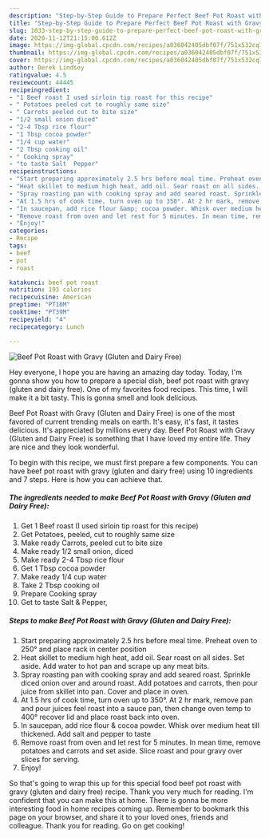 ```yaml
---
description: "Step-by-Step Guide to Prepare Perfect Beef Pot Roast with Gravy (Gluten and Dairy Free)"
title: "Step-by-Step Guide to Prepare Perfect Beef Pot Roast with Gravy (Gluten and Dairy Free)"
slug: 1033-step-by-step-guide-to-prepare-perfect-beef-pot-roast-with-gravy-gluten-and-dairy-free
date: 2020-11-12T21:15:00.612Z
image: https://img-global.cpcdn.com/recipes/a036042405dbf07f/751x532cq70/beef-pot-roast-with-gravy-gluten-and-dairy-free-recipe-main-photo.jpg
thumbnail: https://img-global.cpcdn.com/recipes/a036042405dbf07f/751x532cq70/beef-pot-roast-with-gravy-gluten-and-dairy-free-recipe-main-photo.jpg
cover: https://img-global.cpcdn.com/recipes/a036042405dbf07f/751x532cq70/beef-pot-roast-with-gravy-gluten-and-dairy-free-recipe-main-photo.jpg
author: Derek Lindsey
ratingvalue: 4.5
reviewcount: 44445
recipeingredient:
- "1 Beef roast I used sirloin tip roast for this recipe"
- " Potatoes peeled cut to roughly same size"
- " Carrots peeled cut to bite size"
- "1/2 small onion diced"
- "2-4 Tbsp rice flour"
- "1 Tbsp cocoa powder"
- "1/4 cup water"
- "2 Tbsp cooking oil"
- " Cooking spray"
- "to taste Salt  Pepper"
recipeinstructions:
- "Start preparing approximately 2.5 hrs before meal time. Preheat oven to 250° and place rack in center position"
- "Heat skillet to medium high heat, add oil. Sear roast on all sides. Set aside. Add water to hot pan and scrape up any meat bits."
- "Spray roasting pan with cooking spray and add seared roast. Sprinkle diced onion over and around roast. Add potatoes and carrots, then pour juice from skillet into pan. Cover and place in oven."
- "At 1.5 hrs of cook time, turn oven up to 350°. At 2 hr mark, remove pan and pour juices feel roast into a sauce pan, then change oven temp to 400° recover lid and place roast back into oven."
- "In saucepan, add rice flour &amp; cocoa powder. Whisk over medium heat till thickened. Add salt and pepper to taste"
- "Remove roast from oven and let rest for 5 minutes. In mean time, remove potatoes and carrots and set aside. Slice roast and pour gravy over slices for serving."
- "Enjoy!"
categories:
- Recipe
tags:
- beef
- pot
- roast

katakunci: beef pot roast 
nutrition: 193 calories
recipecuisine: American
preptime: "PT10M"
cooktime: "PT39M"
recipeyield: "4"
recipecategory: Lunch

---
```



![Beef Pot Roast with Gravy (Gluten and Dairy Free)](https://img-global.cpcdn.com/recipes/a036042405dbf07f/751x532cq70/beef-pot-roast-with-gravy-gluten-and-dairy-free-recipe-main-photo.jpg)

Hey everyone, I hope you are having an amazing day today. Today, I'm gonna show you how to prepare a special dish, beef pot roast with gravy (gluten and dairy free). One of my favorites food recipes. This time, I will make it a bit tasty. This is gonna smell and look delicious.



Beef Pot Roast with Gravy (Gluten and Dairy Free) is one of the most favored of current trending meals on earth. It's easy, it's fast, it tastes delicious. It's appreciated by millions every day. Beef Pot Roast with Gravy (Gluten and Dairy Free) is something that I have loved my entire life. They are nice and they look wonderful.


To begin with this recipe, we must first prepare a few components. You can have beef pot roast with gravy (gluten and dairy free) using 10 ingredients and 7 steps. Here is how you can achieve that.

<!--inarticleads1-->

##### The ingredients needed to make Beef Pot Roast with Gravy (Gluten and Dairy Free):

1. Get 1 Beef roast (I used sirloin tip roast for this recipe)
1. Get  Potatoes, peeled, cut to roughly same size
1. Make ready  Carrots, peeled cut to bite size
1. Make ready 1/2 small onion, diced
1. Make ready 2-4 Tbsp rice flour
1. Get 1 Tbsp cocoa powder
1. Make ready 1/4 cup water
1. Take 2 Tbsp cooking oil
1. Prepare  Cooking spray
1. Get to taste Salt &amp; Pepper,




<!--inarticleads2-->

##### Steps to make Beef Pot Roast with Gravy (Gluten and Dairy Free):

1. Start preparing approximately 2.5 hrs before meal time. Preheat oven to 250° and place rack in center position
1. Heat skillet to medium high heat, add oil. Sear roast on all sides. Set aside. Add water to hot pan and scrape up any meat bits.
1. Spray roasting pan with cooking spray and add seared roast. Sprinkle diced onion over and around roast. Add potatoes and carrots, then pour juice from skillet into pan. Cover and place in oven.
1. At 1.5 hrs of cook time, turn oven up to 350°. At 2 hr mark, remove pan and pour juices feel roast into a sauce pan, then change oven temp to 400° recover lid and place roast back into oven.
1. In saucepan, add rice flour &amp; cocoa powder. Whisk over medium heat till thickened. Add salt and pepper to taste
1. Remove roast from oven and let rest for 5 minutes. In mean time, remove potatoes and carrots and set aside. Slice roast and pour gravy over slices for serving.
1. Enjoy!




So that's going to wrap this up for this special food beef pot roast with gravy (gluten and dairy free) recipe. Thank you very much for reading. I'm confident that you can make this at home. There is gonna be more interesting food in home recipes coming up. Remember to bookmark this page on your browser, and share it to your loved ones, friends and colleague. Thank you for reading. Go on get cooking!
